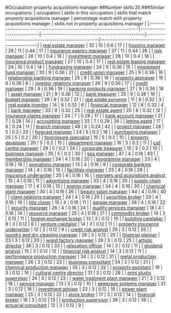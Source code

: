 #Occupation property acquisitions manager
##Number skills 25
###Similar occupations:
| occupation                                                              |   skills in this occupation |   skills that match property acquisitions manager |   percentage match with property acquisitions manager |   skills not in property acquisitions manager |
|:------------------------------------------------------------------------|----------------------------:|--------------------------------------------------:|------------------------------------------------------:|----------------------------------------------:|
| [real estate manager](real_estate_manager.md)                           |                          32 |                                                15 |                                                  0.6  |                                            17 |
| [housing manager](housing_manager.md)                                   |                          28 |                                                11 |                                                  0.44 |                                            17 |
| [insurance agency manager](insurance_agency_manager.md)                 |                          37 |                                                11 |                                                  0.44 |                                            26 |
| [risk manager](risk_manager.md)                                         |                          28 |                                                10 |                                                  0.4  |                                            18 |
| [investment manager](investment_manager.md)                             |                          28 |                                                10 |                                                  0.4  |                                            18 |
| [insurance product manager](insurance_product_manager.md)               |                          27 |                                                10 |                                                  0.4  |                                            17 |
| [real estate leasing manager](real_estate_leasing_manager.md)           |                          24 |                                                10 |                                                  0.4  |                                            14 |
| [fundraising manager](fundraising_manager.md)                           |                          24 |                                                 9 |                                                  0.36 |                                            15 |
| [investment fund manager](investment_fund_manager.md)                   |                          30 |                                                 9 |                                                  0.36 |                                            21 |
| [credit union manager](credit_union_manager.md)                         |                          25 |                                                 9 |                                                  0.36 |                                            16 |
| [relationship banking manager](relationship_banking_manager.md)         |                          25 |                                                 9 |                                                  0.36 |                                            16 |
| [property appraiser](property_appraiser.md)                             |                          15 |                                                 9 |                                                  0.36 |                                             6 |
| [investor relations manager](investor_relations_manager.md)             |                          26 |                                                 9 |                                                  0.36 |                                            17 |
| [credit manager](credit_manager.md)                                     |                          28 |                                                 9 |                                                  0.36 |                                            19 |
| [banking products manager](banking_products_manager.md)                 |                          27 |                                                 9 |                                                  0.36 |                                            18 |
| [asset manager](asset_manager.md)                                       |                          21 |                                                 9 |                                                  0.36 |                                            12 |
| [bank treasurer](bank_treasurer.md)                                     |                          25 |                                                 9 |                                                  0.36 |                                            16 |
| [budget manager](budget_manager.md)                                     |                          29 |                                                 8 |                                                  0.32 |                                            21 |
| [real estate surveyor](real_estate_surveyor.md)                         |                          11 |                                                 8 |                                                  0.32 |                                             3 |
| [real estate investor](real_estate_investor.md)                         |                          14 |                                                 8 |                                                  0.32 |                                             6 |
| [financial manager](financial_manager.md)                               |                          12 |                                                 8 |                                                  0.32 |                                             4 |
| [bank manager](bank_manager.md)                                         |                          33 |                                                 8 |                                                  0.32 |                                            25 |
| [real estate agent](real_estate_agent.md)                               |                          20 |                                                 8 |                                                  0.32 |                                            12 |
| [insurance claims manager](insurance_claims_manager.md)                 |                          24 |                                                 7 |                                                  0.28 |                                            17 |
| [bank account manager](bank_account_manager.md)                         |                          21 |                                                 7 |                                                  0.28 |                                            14 |
| [accounting manager](accounting_manager.md)                             |                          33 |                                                 7 |                                                  0.28 |                                            26 |
| [letting agent](letting_agent.md)                                       |                          17 |                                                 6 |                                                  0.24 |                                            11 |
| [branch manager](branch_manager.md)                                     |                          48 |                                                 6 |                                                  0.24 |                                            42 |
| [project manager](project_manager.md)                                   |                          28 |                                                 5 |                                                  0.2  |                                            23 |
| [forecast manager](forecast_manager.md)                                 |                          24 |                                                 5 |                                                  0.2  |                                            19 |
| [purchasing manager](purchasing_manager.md)                             |                          25 |                                                 5 |                                                  0.2  |                                            20 |
| [foreclosure specialist](foreclosure_specialist.md)                     |                          15 |                                                 5 |                                                  0.2  |                                            10 |
| [property developer](property_developer.md)                             |                          20 |                                                 5 |                                                  0.2  |                                            15 |
| [department manager](department_manager.md)                             |                          16 |                                                 5 |                                                  0.2  |                                            11 |
| [call centre manager](call_centre_manager.md)                           |                          29 |                                                 5 |                                                  0.2  |                                            24 |
| [corporate treasurer](corporate_treasurer.md)                           |                          15 |                                                 5 |                                                  0.2  |                                            10 |
| [business manager](business_manager.md)                                 |                          35 |                                                 5 |                                                  0.2  |                                            30 |
| [spa manager](spa_manager.md)                                           |                          47 |                                                 4 |                                                  0.16 |                                            43 |
| [membership manager](membership_manager.md)                             |                          24 |                                                 4 |                                                  0.16 |                                            20 |
| [programme manager](programme_manager.md)                               |                          23 |                                                 4 |                                                  0.16 |                                            19 |
| [operations manager](operations_manager.md)                             |                          13 |                                                 4 |                                                  0.16 |                                             9 |
| [corporate banking manager](corporate_banking_manager.md)               |                          14 |                                                 4 |                                                  0.16 |                                            10 |
| [facilities manager](facilities_manager.md)                             |                          33 |                                                 4 |                                                  0.16 |                                            29 |
| [insurance underwriter](insurance_underwriter.md)                       |                          20 |                                                 4 |                                                  0.16 |                                            16 |
| [mergers and acquisitions analyst](mergers_and_acquisitions_analyst.md) |                          15 |                                                 4 |                                                  0.16 |                                            11 |
| [advertising manager](advertising_manager.md)                           |                          33 |                                                 4 |                                                  0.16 |                                            29 |
| [supply chain manager](supply_chain_manager.md)                         |                          17 |                                                 4 |                                                  0.16 |                                            13 |
| [energy manager](energy_manager.md)                                     |                          34 |                                                 4 |                                                  0.16 |                                            30 |
| [chemical plant manager](chemical_plant_manager.md)                     |                          30 |                                                 4 |                                                  0.16 |                                            26 |
| [beauty salon manager](beauty_salon_manager.md)                         |                          44 |                                                 4 |                                                  0.16 |                                            40 |
| [client relations manager](client_relations_manager.md)                 |                          24 |                                                 4 |                                                  0.16 |                                            20 |
| [securities broker](securities_broker.md)                               |                          20 |                                                 4 |                                                  0.16 |                                            16 |
| [title closer](title_closer.md)                                         |                          15 |                                                 4 |                                                  0.16 |                                            11 |
| [garage manager](garage_manager.md)                                     |                          26 |                                                 4 |                                                  0.16 |                                            22 |
| [security manager](security_manager.md)                                 |                          28 |                                                 4 |                                                  0.16 |                                            24 |
| [quality services manager](quality_services_manager.md)                 |                          18 |                                                 4 |                                                  0.16 |                                            14 |
| [resource manager](resource_manager.md)                                 |                          25 |                                                 4 |                                                  0.16 |                                            21 |
| [commodity broker](commodity_broker.md)                                 |                          14 |                                                 3 |                                                  0.12 |                                            11 |
| [foreign exchange broker](foreign_exchange_broker.md)                   |                          13 |                                                 3 |                                                  0.12 |                                            10 |
| [building caretaker](building_caretaker.md)                             |                           9 |                                                 3 |                                                  0.12 |                                             6 |
| [venture capitalist](venture_capitalist.md)                             |                          14 |                                                 3 |                                                  0.12 |                                            11 |
| [property insurance underwriter](property_insurance_underwriter.md)     |                          12 |                                                 3 |                                                  0.12 |                                             9 |
| [credit risk analyst](credit_risk_analyst.md)                           |                          29 |                                                 3 |                                                  0.12 |                                            26 |
| [laundry and dry cleaning manager](laundry_and_dry_cleaning_manager.md) |                          28 |                                                 3 |                                                  0.12 |                                            25 |
| [financial planner](financial_planner.md)                               |                          23 |                                                 3 |                                                  0.12 |                                            20 |
| [wood factory manager](wood_factory_manager.md)                         |                          28 |                                                 3 |                                                  0.12 |                                            25 |
| [artistic director](artistic_director.md)                               |                          36 |                                                 3 |                                                  0.12 |                                            33 |
| [relocation officer](relocation_officer.md)                             |                          14 |                                                 3 |                                                  0.12 |                                            11 |
| [dividend analyst](dividend_analyst.md)                                 |                          15 |                                                 3 |                                                  0.12 |                                            12 |
| [financial risk analyst](financial_risk_analyst.md)                     |                          14 |                                                 3 |                                                  0.12 |                                            11 |
| [performance production manager](performance_production_manager.md)     |                          34 |                                                 3 |                                                  0.12 |                                            31 |
| [metal production manager](metal_production_manager.md)                 |                          26 |                                                 3 |                                                  0.12 |                                            23 |
| [business consultant](business_consultant.md)                           |                          24 |                                                 3 |                                                  0.12 |                                            21 |
| [chemical production manager](chemical_production_manager.md)           |                          35 |                                                 3 |                                                  0.12 |                                            32 |
| [property assistant](property_assistant.md)                             |                          19 |                                                 3 |                                                  0.12 |                                            16 |
| [cultural centre director](cultural_centre_director.md)                 |                          31 |                                                 3 |                                                  0.12 |                                            28 |
| [print studio supervisor](print_studio_supervisor.md)                   |                          26 |                                                 3 |                                                  0.12 |                                            23 |
| [water treatment plant manager](water_treatment_plant_manager.md)       |                          21 |                                                 3 |                                                  0.12 |                                            18 |
| [service manager](service_manager.md)                                   |                          13 |                                                 3 |                                                  0.12 |                                            10 |
| [sewerage systems manager](sewerage_systems_manager.md)                 |                          21 |                                                 3 |                                                  0.12 |                                            18 |
| [investment adviser](investment_adviser.md)                             |                          22 |                                                 3 |                                                  0.12 |                                            19 |
| [power plant manager](power_plant_manager.md)                           |                          25 |                                                 3 |                                                  0.12 |                                            22 |
| [stock broker](stock_broker.md)                                         |                          17 |                                                 3 |                                                  0.12 |                                            14 |
| [financial broker](financial_broker.md)                                 |                          16 |                                                 3 |                                                  0.12 |                                            13 |
| [production supervisor](production_supervisor.md)                       |                          39 |                                                 3 |                                                  0.12 |                                            36 |
| [actuarial consultant](actuarial_consultant.md)                         |                          12 |                                                 3 |                                                  0.12 |                                             9 |

